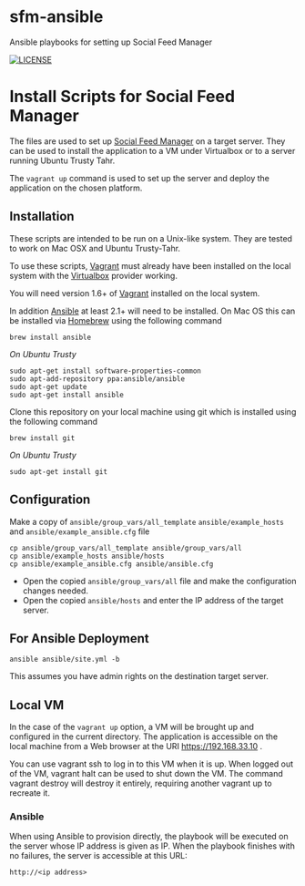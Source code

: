 # sfm-ansible
Ansible playbooks for setting up Social Feed Manager

[![LICENSE](https://img.shields.io/badge/license-MIT-blue.svg?style=flat-square)](./LICENSE)


# Install Scripts for Social Feed Manager

The files are used to set up [Social Feed Manager](http://gwu-libraries.github.io/sfm-ui) on a target server. They can be used to install the application to a VM under Virtualbox or to a server running Ubuntu Trusty Tahr.

The `vagrant up` command is used to set up the server and deploy the application on the chosen platform.

## Installation

These scripts are intended to be run on a Unix-like system. They are tested to work on Mac OSX and Ubuntu Trusty-Tahr.

To use these scripts, [Vagrant](https://vagrantup.com) must already have been installed on the local system with the [Virtualbox](http://www.virtualbox.org/) provider working.

You will need version 1.6+ of [Vagrant](https://vagrantup.com) installed on the local system.

In addition [Ansible](https://ansible.com) at least 2.1+ will need to be installed. On Mac OS this can be installed via [Homebrew](https://brew.sh)
using the following command

```
brew install ansible
```

*On Ubuntu Trusty*

```
sudo apt-get install software-properties-common
sudo apt-add-repository ppa:ansible/ansible
sudo apt-get update
sudo apt-get install ansible
```

Clone this repository on your local machine using git which is installed using the following command
```
brew install git
```

*On Ubuntu Trusty*

```
sudo apt-get install git
```

## Configuration


Make a copy of `ansible/group_vars/all_template` `ansible/example_hosts` and `ansible/example_ansible.cfg` file

```
cp ansible/group_vars/all_template ansible/group_vars/all
cp ansible/example_hosts ansible/hosts
cp ansible/example_ansible.cfg ansible/ansible.cfg
```

- Open the copied `ansible/group_vars/all` file and make the configuration changes needed.
- Open the copied `ansible/hosts` and enter the IP address of the target server.

## For Ansible Deployment

```
ansible ansible/site.yml -b
```

This assumes you have admin rights on the destination target server.

## Local VM

In the case of the `vagrant up` option, a VM will be brought up and configured in the current directory. The application is accessible on the local machine from a Web browser at the URI https://192.168.33.10 .

You can use vagrant ssh to log in to this VM when it is up. When logged out of the VM, vagrant halt can be used to shut down the VM. The command vagrant destroy will destroy it entirely, requiring another vagrant up to recreate it.

### Ansible

When using Ansible to provision directly, the playbook will be executed on the server whose IP address is given as IP. When the playbook finishes with no failures, the server is accessible at this URL:

```
http://<ip address>
```
